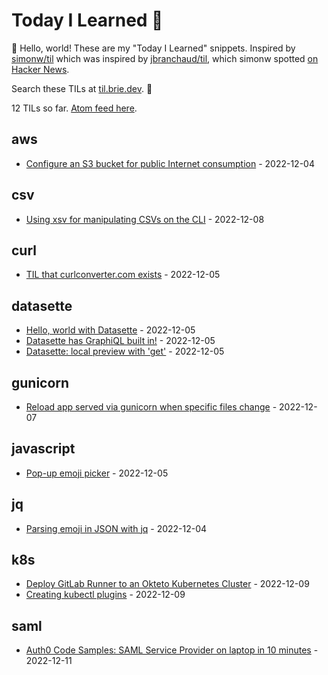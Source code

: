 # Today I Learned 🎒

👋 Hello, world! These are my  "Today I Learned" snippets. Inspired by [simonw/til](https://github.com/simonw/til) which was inspired by [jbranchaud/til](https://github.com/jbranchaud/til), which simonw spotted [on Hacker News](https://news.ycombinator.com/item?id=22908044).

Search these TILs at [til.brie.dev](https://til.brie.dev). 🚀  

<!-- count starts -->12<!-- count ends --> TILs so far. <a href="https://til.simonwillison.net/til/feed.atom">Atom feed here</a>.

<!-- index starts -->
## aws

* [Configure an S3 bucket for public Internet consumption](https://github.com/bbbbbrie/til/blob/main/aws/configure-s3-web.md) - 2022-12-04

## csv

* [Using xsv for manipulating CSVs on the CLI](https://github.com/bbbbbrie/til/blob/main/csv/xsv-for-inspecting-csvs-on-the-cli.md) - 2022-12-08

## curl

* [TIL that curlconverter.com exists](https://github.com/bbbbbrie/til/blob/main/curl/curlconverter.com.md) - 2022-12-05

## datasette

* [Hello, world with Datasette](https://github.com/bbbbbrie/til/blob/main/datasette/hello-world-datasette.md) - 2022-12-05
* [Datasette has GraphiQL built in!](https://github.com/bbbbbrie/til/blob/main/datasette/graphql-built-in.md) - 2022-12-05
* [Datasette: local preview with 'get'](https://github.com/bbbbbrie/til/blob/main/datasette/local-preview.md) - 2022-12-05

## gunicorn

* [Reload app served via gunicorn when specific files change](https://github.com/bbbbbrie/til/blob/main/gunicorn/reload-when-file-changes.md) - 2022-12-07

## javascript

* [Pop-up emoji picker](https://github.com/bbbbbrie/til/blob/main/javascript/pop-up-emoji-picker.md) - 2022-12-05

## jq

* [Parsing emoji in JSON with jq](https://github.com/bbbbbrie/til/blob/main/jq/parsing-emoji.md) - 2022-12-04

## k8s

* [Deploy GitLab Runner to an Okteto Kubernetes Cluster](https://github.com/bbbbbrie/til/blob/main/k8s/deploy-gitlab-runner-okteto.md) - 2022-12-09
* [Creating kubectl plugins](https://github.com/bbbbbrie/til/blob/main/k8s/creating-kubectl-plugins.md) - 2022-12-09

## saml

* [Auth0 Code Samples: SAML Service Provider on laptop in 10 minutes](https://github.com/bbbbbrie/til/blob/main/saml/auth0-code-samples.md) - 2022-12-11
<!-- index ends -->
